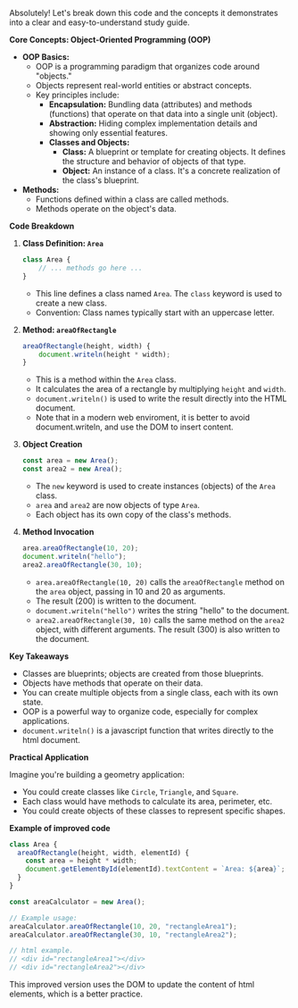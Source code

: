 Absolutely! Let's break down this code and the concepts it demonstrates into a clear and easy-to-understand study guide.

**Core Concepts: Object-Oriented Programming (OOP)**

* **OOP Basics:**
    * OOP is a programming paradigm that organizes code around "objects."
    * Objects represent real-world entities or abstract concepts.
    * Key principles include:
        * **Encapsulation:** Bundling data (attributes) and methods (functions) that operate on that data into a single unit (object).
        * **Abstraction:** Hiding complex implementation details and showing only essential features.
        * **Classes and Objects:**
            * **Class:** A blueprint or template for creating objects. It defines the structure and behavior of objects of that type.
            * **Object:** An instance of a class. It's a concrete realization of the class's blueprint.
* **Methods:**
    * Functions defined within a class are called methods.
    * Methods operate on the object's data.

**Code Breakdown**

1.  **Class Definition: `Area`**

    ```javascript
    class Area {
        // ... methods go here ...
    }
    ```

    * This line defines a class named `Area`. The `class` keyword is used to create a new class.
    * Convention: Class names typically start with an uppercase letter.

2.  **Method: `areaOfRectangle`**

    ```javascript
    areaOfRectangle(height, width) {
        document.writeln(height * width);
    }
    ```

    * This is a method within the `Area` class.
    * It calculates the area of a rectangle by multiplying `height` and `width`.
    * `document.writeln()` is used to write the result directly into the HTML document.
    * Note that in a modern web enviroment, it is better to avoid document.writeln, and use the DOM to insert content.

3.  **Object Creation**

    ```javascript
    const area = new Area();
    const area2 = new Area();
    ```

    * The `new` keyword is used to create instances (objects) of the `Area` class.
    * `area` and `area2` are now objects of type `Area`.
    * Each object has its own copy of the class's methods.

4.  **Method Invocation**

    ```javascript
    area.areaOfRectangle(10, 20);
    document.writeln("hello");
    area2.areaOfRectangle(30, 10);
    ```

    * `area.areaOfRectangle(10, 20)` calls the `areaOfRectangle` method on the `area` object, passing in 10 and 20 as arguments.
    * The result (200) is written to the document.
    * `document.writeln("hello")` writes the string "hello" to the document.
    * `area2.areaOfRectangle(30, 10)` calls the same method on the `area2` object, with different arguments. The result (300) is also written to the document.

**Key Takeaways**

* Classes are blueprints; objects are created from those blueprints.
* Objects have methods that operate on their data.
* You can create multiple objects from a single class, each with its own state.
* OOP is a powerful way to organize code, especially for complex applications.
* `document.writeln()` is a javascript function that writes directly to the html document.

**Practical Application**

Imagine you're building a geometry application:

* You could create classes like `Circle`, `Triangle`, and `Square`.
* Each class would have methods to calculate its area, perimeter, etc.
* You could create objects of these classes to represent specific shapes.

**Example of improved code**

```javascript
class Area {
  areaOfRectangle(height, width, elementId) {
    const area = height * width;
    document.getElementById(elementId).textContent = `Area: ${area}`;
  }
}

const areaCalculator = new Area();

// Example usage:
areaCalculator.areaOfRectangle(10, 20, "rectangleArea1");
areaCalculator.areaOfRectangle(30, 10, "rectangleArea2");

// html example.
// <div id="rectangleArea1"></div>
// <div id="rectangleArea2"></div>
```

This improved version uses the DOM to update the content of html elements, which is a better practice.
